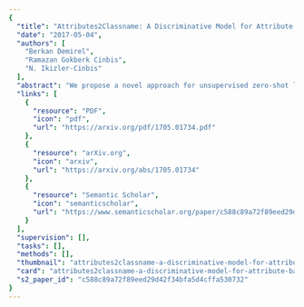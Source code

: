 ```yaml
---
{
  "title": "Attributes2Classname: A Discriminative Model for Attribute-Based Unsupervised Zero-Shot Learning",
  "date": "2017-05-04",
  "authors": [
    "Berkan Demirel",
    "Ramazan Gokberk Cinbis",
    "N. Ikizler-Cinbis"
  ],
  "abstract": "We propose a novel approach for unsupervised zero-shot learning (ZSL) of classes based on their names. Most existing unsupervised ZSL methods aim to learn a model for directly comparing image features and class names. However, this proves to be a difficult task due to dominance of non-visual semantics in underlying vector-space embeddings of class names. To address this issue, we discriminatively learn a word representation such that the similarities between class and combination of attribute names fall in line with the visual similarity. Contrary to the traditional zero-shot learning approaches that are built upon attribute presence, our approach bypasses the laborious attributeclass relation annotations for unseen classes. In addition, our proposed approach renders text-only training possible, hence, the training can be augmented without the need to collect additional image data. The experimental results show that our method yields state-of-the-art results for unsupervised ZSL in three benchmark datasets.",
  "links": [
    {
      "resource": "PDF",
      "icon": "pdf",
      "url": "https://arxiv.org/pdf/1705.01734.pdf"
    },
    {
      "resource": "arXiv.org",
      "icon": "arxiv",
      "url": "https://arxiv.org/abs/1705.01734"
    },
    {
      "resource": "Semantic Scholar",
      "icon": "semanticscholar",
      "url": "https://www.semanticscholar.org/paper/c588c89a72f89eed29d42f34bfa5d4cffa530732"
    }
  ],
  "supervision": [],
  "tasks": [],
  "methods": [],
  "thumbnail": "attributes2classname-a-discriminative-model-for-attribute-based-unsupervised-zero-shot-learning-thumb.jpg",
  "card": "attributes2classname-a-discriminative-model-for-attribute-based-unsupervised-zero-shot-learning-card.jpg",
  "s2_paper_id": "c588c89a72f89eed29d42f34bfa5d4cffa530732"
}
---
```


